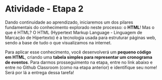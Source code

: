 # Atividade - Etapa 2
Dando continuidade ao aprendizado, iniciaremos um dos pilares fundamentais do conhecimento explorado neste processo: o **HTML**! Mas o que é HTML? O HTML (Hypertext Markup Language - Linguagem de Marcação de Hipertexto) é a tecnologia usada para estruturar páginas web, sendo a base de tudo o que visualizamos na internet.

Para aplicar esse conhecimento, você desenvolverá um **pequeno código em HTML**, criando uma **tabela simples para representar um cronograma de eventos**. Para darmos prosseguimento na etapa, entre no link abaixo e entre no Github Classroom (como na etapa anterior) e identifique seu nome! Será por lá a entrega dessa tarefa!
